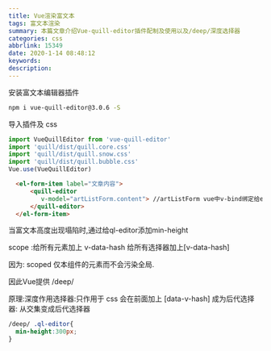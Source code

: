 ```yaml
---
title: Vue渲染富文本
tags: 富文本渲染
summary: 本篇文章介绍Vue-quill-editor插件配制及使用以及/deep/深度选择器
categories: css
abbrlink: 15349
date: 2020-1-14 08:48:12
keywords:
description:
---
```


安装富文本编辑器插件

```bash
npm i vue-quill-editor@3.0.6 -S 
```

导入插件及 css

```js
import VueQuillEditor from 'vue-quill-editor'
import 'quill/dist/quill.core.css'
import 'quill/dist/quill.snow.css'
import 'quill/dist/quill.bubble.css'
Vue.use(VueQuillEditor)
```

```html
  <el-form-item label="文章内容">
      <quill-editor
         v-model="artListForm.content"> //artListForm vue中v-bind绑定给el-form变量
      </quill-editor>
  </el-form-item>
```

当富文本高度出现塌陷时,通过给ql-editor添加min-height

scope :给所有元素加上 v-data-hash 给所有选择器加上[v-data-hash]

因为: scoped 仅本组件的元素而不会污染全局.

因此Vue提供 /deep/

 原理:深度作用选择器:只作用于 css 会在前面加上 [data-v-hash]  成为后代选择器: 从交集变成后代选择器

```css
/deep/ .ql-editor{
  min-height:300px;
}
```

